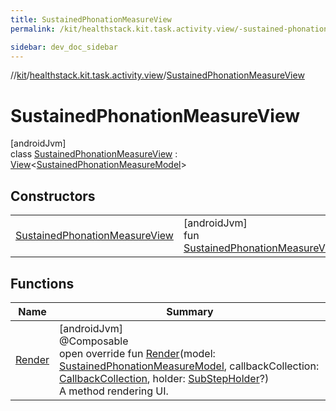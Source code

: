 ```yaml
---
title: SustainedPhonationMeasureView
permalink: /kit/healthstack.kit.task.activity.view/-sustained-phonation-measure-view/index.html

sidebar: dev_doc_sidebar
---
```

//[kit](../../../kit.html)/[healthstack.kit.task.activity.view](../index.html)/[SustainedPhonationMeasureView](index.html)



# SustainedPhonationMeasureView



[androidJvm]\
class [SustainedPhonationMeasureView](index.html) : [View](../../healthstack.kit.task.base/-view/index.html)&lt;[SustainedPhonationMeasureModel](../../healthstack.kit.task.activity.model/-sustained-phonation-measure-model/index.html)&gt;



## Constructors


| | |
|---|---|
| [SustainedPhonationMeasureView](-sustained-phonation-measure-view.html) | [androidJvm]<br>fun [SustainedPhonationMeasureView](-sustained-phonation-measure-view.html)() |


## Functions


| Name | Summary |
|---|---|
| [Render](-render.html) | [androidJvm]<br>@Composable<br>open override fun [Render](-render.html)(model: [SustainedPhonationMeasureModel](../../healthstack.kit.task.activity.model/-sustained-phonation-measure-model/index.html), callbackCollection: [CallbackCollection](../../healthstack.kit.task.base/-callback-collection/index.html), holder: [SubStepHolder](../../healthstack.kit.task.survey.question/-sub-step-holder/index.html)?)<br>A method rendering UI. |

